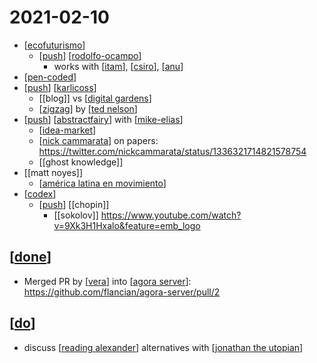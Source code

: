 # 2021-02-10

- [[ecofuturismo]]
  - [[push]] [[rodolfo-ocampo]]
    - works with [[itam]], [[csiro]], [[anu]]
- [[pen-coded]]
- [[push]] [[karlicoss]]
  - [[blog]] vs [[digital gardens]]
  - [[zigzag]] by [[ted nelson]]
- [[push]] [[abstractfairy]] with [[mike-elias]]
  - [[idea-market]]
  - [[nick cammarata]] on papers: https://twitter.com/nickcammarata/status/1336321714821578754
  - [[ghost knowledge]]
- [[matt noyes]]
  - [[américa latina en movimiento]]
- [[codex]]
  - [[push]] [[chopin]] 
    - [[sokolov]] https://www.youtube.com/watch?v=9Xk3H1Hxalo&feature=emb_logo

## [[done]]
- Merged PR by [[vera]] into [[agora server]]: https://github.com/flancian/agora-server/pull/2

## [[do]]
- discuss [[reading alexander]] alternatives with [[jonathan the utopian]]

[//begin]: # "Autogenerated link references for markdown compatibility"
[ecofuturismo]: ../ecofuturismo "Ecofuturismo"
[push]: ../push "Push"
[rodolfo-ocampo]: ../rodolfo-ocampo "Rodolfo Ocampo"
[itam]: ../itam "Itam"
[csiro]: ../csiro "Csiro"
[anu]: ../anu "Anu"
[pen-coded]: ../pen-coded "Pen Coded"
[karlicoss]: ../karlicoss "Karlicoss"
[digital gardens]: ../digital-gardens "Digital Gardens"
[zigzag]: ../zigzag "Zigzag"
[ted nelson]: ../ted-nelson "Ted Nelson"
[abstractfairy]: ../abstractfairy "AbstractFairy"
[mike-elias]: ../mike-elias "Mike Elias"
[idea-market]: ../idea-market "Idea Market"
[nick cammarata]: ../nick-cammarata "Nick Cammarata"
[américa latina en movimiento]: ../américa-latina-en-movimiento "América Latina En Movimiento"
[codex]: ../codex "Codex"
[done]: ../done "DONE"
[vera]: ../vera "Vera"
[agora server]: ../agora-server "Agora Server"
[do]: ../do "Do"
[reading alexander]: ../reading-alexander "Reading Alexander"
[jonathan the utopian]: ../jonathan-the-utopian "Jonathan the Utopian"
[//end]: # "Autogenerated link references"